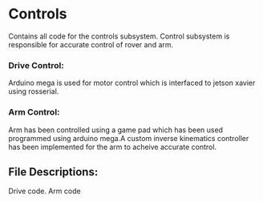 # Controls
Contains all code for the controls subsystem.
Control subsystem is responsible for accurate control of rover and arm.
### Drive Control:
Arduino mega is used for motor control which is interfaced to jetson xavier using rosserial.
### Arm Control:
Arm has been controlled using a game pad which has been used programmed using arduino mega.A custom inverse kinematics controller has been implemented for the arm to acheive accurate control.
## File Descriptions:
Drive code.
Arm code
